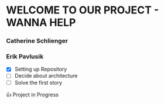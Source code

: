 # WELCOME TO OUR PROJECT - WANNA HELP

### Catherine Schlienger
### Erik Pavlusik


- [x] Setting up Repository
- [ ] Decide about architecture
- [ ] Solve the first story

:+1: Project in Progress
